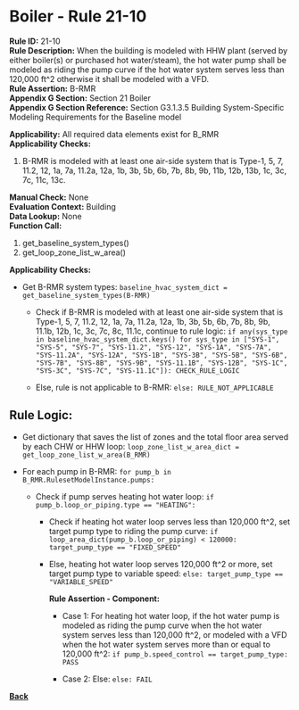 
# Boiler - Rule 21-10  

**Rule ID:** 21-10  
**Rule Description:** When the building is modeled with HHW plant (served by either boiler(s) or purchased hot water/steam), the hot water pump shall be modeled as riding the pump curve if the hot water system serves less than 120,000 ft^2 otherwise it shall be modeled with a VFD.  
**Rule Assertion:** B-RMR  
**Appendix G Section:** Section 21 Boiler  
**Appendix G Section Reference:** Section G3.1.3.5 Building System-Specific Modeling Requirements for the Baseline model  

**Applicability:** All required data elements exist for B_RMR  
**Applicability Checks:**  

1. B-RMR is modeled with at least one air-side system that is Type-1, 5, 7, 11.2, 12, 1a, 7a, 11.2a, 12a, 1b, 3b, 5b, 6b, 7b, 8b, 9b, 11b, 12b, 13b, 1c, 3c, 7c, 11c, 13c.

**Manual Check:** None  
**Evaluation Context:** Building  
**Data Lookup:** None  
**Function Call:**  

1. get_baseline_system_types()
2. get_loop_zone_list_w_area()

**Applicability Checks:**  

- Get B-RMR system types: `baseline_hvac_system_dict = get_baseline_system_types(B-RMR)`
  
  - Check if B-RMR is modeled with at least one air-side system that is Type-1, 5, 7, 11.2, 12, 1a, 7a, 11.2a, 12a, 1b, 3b, 5b, 6b, 7b, 8b, 9b, 11.1b, 12b, 1c, 3c, 7c, 8c, 11.1c, continue to rule logic: `if any(sys_type in baseline_hvac_system_dict.keys() for sys_type in ["SYS-1", "SYS-5", "SYS-7", "SYS-11.2", "SYS-12", "SYS-1A", "SYS-7A", "SYS-11.2A", "SYS-12A", "SYS-1B", "SYS-3B", "SYS-5B", "SYS-6B", "SYS-7B", "SYS-8B", "SYS-9B", "SYS-11.1B", "SYS-12B", "SYS-1C", "SYS-3C", "SYS-7C", "SYS-11.1C"]): CHECK_RULE_LOGIC`

  - Else, rule is not applicable to B-RMR: `else: RULE_NOT_APPLICABLE`

## Rule Logic:  

- Get dictionary that saves the list of zones and the total floor area served by each CHW or HHW loop: `loop_zone_list_w_area_dict = get_loop_zone_list_w_area(B_RMR)`

- For each pump in B-RMR: `for pump_b in B_RMR.RulesetModelInstance.pumps:`

  - Check if pump serves heating hot water loop: `if pump_b.loop_or_piping.type == "HEATING":`

    - Check if heating hot water loop serves less than 120,000 ft^2, set target pump type to riding the pump curve: `if loop_area_dict(pump_b.loop_or_piping) < 120000: target_pump_type == "FIXED_SPEED"`

    - Else, heating hot water loop serves 120,000 ft^2 or more, set target pump type to variable speed: `else: target_pump_type == "VARIABLE_SPEED"`

      **Rule Assertion - Component:**

      - Case 1: For heating hot water loop, if the hot water pump is modeled as riding the pump curve when the hot water system serves less than 120,000 ft^2, or modeled with a VFD when the hot water system serves more than or equal to 120,000 ft^2: `if pump_b.speed_control == target_pump_type: PASS`

      - Case 2: Else: `else: FAIL`

**[Back](../_toc.md)**
